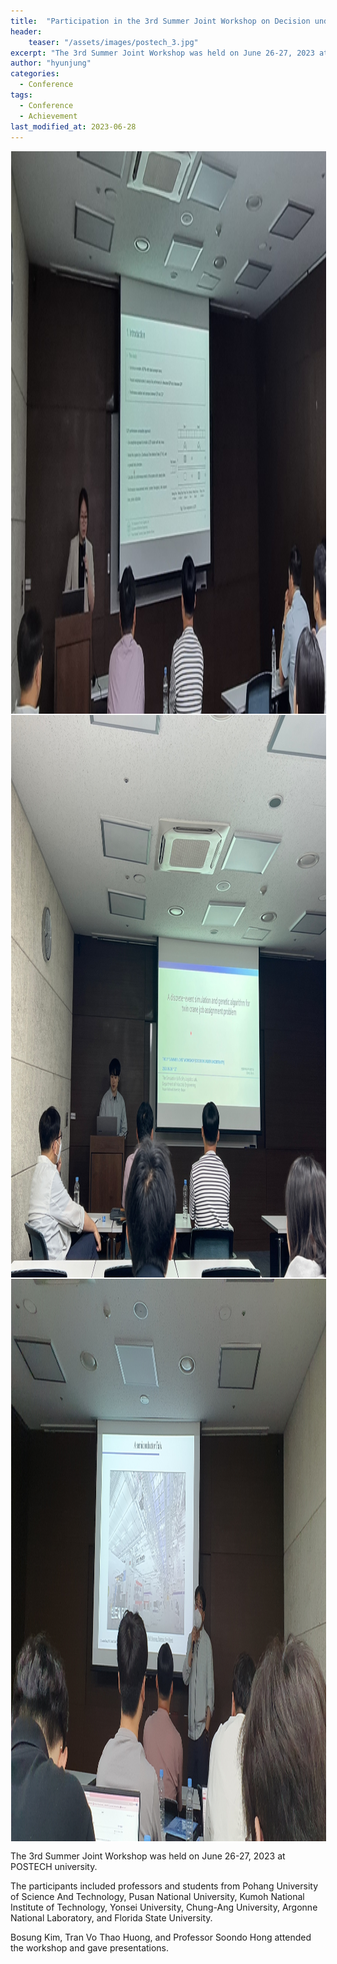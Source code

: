 ```yaml
---
title:  "Participation in the 3rd Summer Joint Workshop on Decision under Uncertainty"
header:
    teaser: "/assets/images/postech_3.jpg"
excerpt: "The 3rd Summer Joint Workshop was held on June 26-27, 2023 at POSTECH university.”. "
author: "hyunjung"
categories:
  - Conference
tags:
  - Conference
  - Achievement
last_modified_at: 2023-06-28
---
```

<img align="center" width="900" height="900" style="border: 1px solid white" src="/assets/images/postech_1.jpg"> 
<img align="center" width="900" height="900" style="border: 1px solid white" src="/assets/images/postech_2.jpg"> 
<img align="center" width="900" height="900" style="border: 1px solid white" src="/assets/images/postech_3.jpg"> 


The 3rd Summer Joint Workshop was held on June 26-27, 2023 at POSTECH university.

The participants included professors and students from Pohang University of Science And Technology, Pusan National University, Kumoh National Institute of Technology, Yonsei University, Chung-Ang University, Argonne National Laboratory, and Florida State University.

Bosung Kim, Tran Vo Thao Huong, and Professor Soondo Hong attended the workshop and gave presentations. 